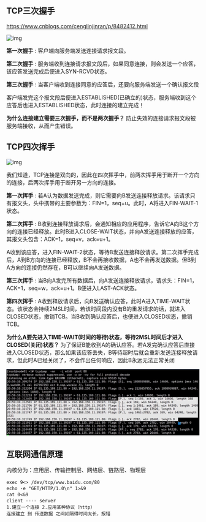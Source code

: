 ## TCP三次握手

https://www.cnblogs.com/cenglinjinran/p/8482412.html

![img](https://pic3.zhimg.com/80/v2-576b043d12353928eea6e45373655668_hd.jpg)

**第一次握手** : 客户端向服务端发送连接请求报文段。

**第二次握手**  : 服务端收到连接请求报文段后，如果同意连接，则会发送一个应答，该应答发送完成后便进入SYN-RCVD状态。

**第三次握手**  : 当客户端收到连接同意的应答后，还要向服务端发送一个确认报文段

客户端发完这个报文段后便进入ESTABLISHED(已确立的)状态，服务端收到这个应答后也进入ESTABLISHED状态，此时连接的建立完成！

**为什么连接建立需要三次握手，而不是两次握手？**
防止失效的连接请求报文段被服务端接收，从而产生错误。

## TCP四次挥手

![img](https://pic2.zhimg.com/80/v2-c8b61ed2a249700583b11bc5d16c5711_hd.jpg)

我们知道，TCP连接是双向的，因此在四次挥手中，前两次挥手用于断开一个方向的连接，后两次挥手用于断开另一方向的连接。

**第一次挥手**  : 若A认为数据发送完成，则它需要向B发送连接释放请求。该请求只有报文头，头中携带的主要参数为：FIN=1，seq=u。此时，A将进入FIN-WAIT-1状态。

**第二次挥手**  : B收到连接释放请求后，会通知相应的应用程序，告诉它A向B这个方向的连接已经释放。此时B进入CLOSE-WAIT状态，并向A发送连接释放的应答，其报文头包含：ACK=1，seq=v，ack=u+1。

A收到该应答，进入FIN-WAIT-2状态，等待B发送连接释放请求。第二次挥手完成后，A到B方向的连接已经释放，B不会再接收数据，A也不会再发送数据。但B到A方向的连接仍然存在，B可以继续向A发送数据。

**第三次挥手**  : 当B向A发完所有数据后，向A发送连接释放请求，请求头：FIN=1，ACK=1，seq=w，ack=u+1。B便进入LAST-ACK状态。

**第四次挥手**  : A收到释放请求后，向B发送确认应答，此时A进入TIME-WAIT状态。该状态会持续2MSL时间，若该时间段内没有B的重发请求的话，就进入CLOSED状态，撤销TCB。当B收到确认应答后，也便进入CLOSED状态，撤销TCB。

**为什么A要先进入TIME-WAIT(时间的等待)状态，等待2MSL时间后才进入CLOSED(关闭)状态？**
为了保证B能收到A的确认应答。若A发完确认应答后直接进入CLOSED状态，那么如果该应答丢失，B等待超时后就会重新发送连接释放请求，但此时A已经关闭了，不会作出任何响应，因此B永远无法正常关闭

![tcp网络连接](.\截图\tcp网络连接.png)

## 互联网通信原理

内核分为：应用层、传输控制层、网络层、链路层、物理层

```
exec 9<> /dev/tcp/www.baidu.com/80
echo -e "GET/HTTP/1.0\n" 1>&9
cat 0<&9
client ---- server
1.建立一个连接 2.应用某种协议（http） 
连接建立 到 传送数据 之间如隔得时间太长，报错
```